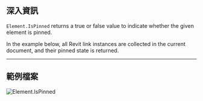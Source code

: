 ## 深入資訊
`Element.IsPinned` returns a true or false value to indicate whether the given element is pinned.

In the example below, all Revit link instances are collected in the current document, and their pinned state is returned.
___
## 範例檔案

![Element.IsPinned](./Revit.Elements.Element.IsPinned_img.jpg)
